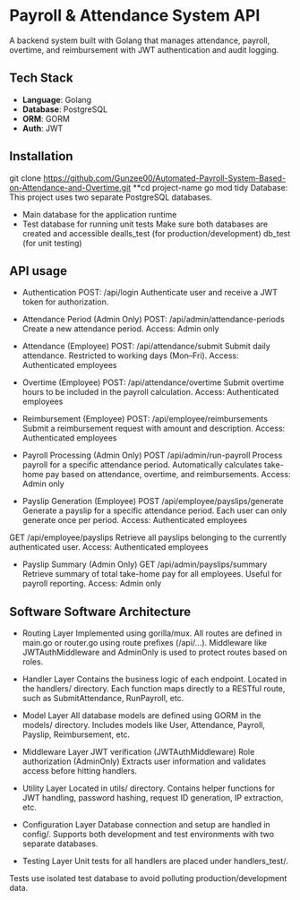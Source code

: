 # Payroll & Attendance System API

A backend system built with Golang that manages attendance, payroll, overtime, and reimbursement with JWT authentication and audit logging.

## Tech Stack
- **Language**: Golang
- **Database**: PostgreSQL
- **ORM**: GORM
- **Auth**: JWT

## Installation

git clone https://github.com/Gunzee00/Automated-Payroll-System-Based-on-Attendance-and-Overtime.git
**cd project-name
go mod tidy
Database:
This project uses two separate PostgreSQL databases. 
- Main database for the application runtime
- Test database for running unit tests
Make sure both databases are created and accessible
dealls_test (for production/development)
db_test (for unit testing)

## API usage 

- Authentication
POST:  /api/login
Authenticate user and receive a JWT token for authorization.

- Attendance Period (Admin Only)
POST: /api/admin/attendance-periods
Create a new attendance period.
Access: Admin only

- Attendance (Employee)
POST: /api/attendance/submit
Submit daily attendance. Restricted to working days (Mon–Fri).
Access: Authenticated employees

- Overtime (Employee)
POST: /api/attendance/overtime
Submit overtime hours to be included in the payroll calculation.
Access: Authenticated employees

- Reimbursement (Employee)
POST: /api/employee/reimbursements
Submit a reimbursement request with amount and description.
Access: Authenticated employees

- Payroll Processing (Admin Only)
POST /api/admin/run-payroll
Process payroll for a specific attendance period. Automatically calculates take-home pay based on attendance, overtime, and reimbursements.
Access: Admin only

- Payslip Generation (Employee)
POST /api/employee/payslips/generate
Generate a payslip for a specific attendance period. Each user can only generate once per period.
Access: Authenticated employees

GET /api/employee/payslips
Retrieve all payslips belonging to the currently authenticated user.
Access: Authenticated employees

- Payslip Summary (Admin Only)
GET /api/admin/payslips/summary
Retrieve summary of total take-home pay for all employees. Useful for payroll reporting.
Access: Admin only

## Software Software Architecture

- Routing Layer
Implemented using gorilla/mux.
All routes are defined in main.go or router.go using route prefixes (/api/...).
Middleware like JWTAuthMiddleware and AdminOnly is used to protect routes based on roles.

-  Handler Layer
Contains the business logic of each endpoint.
Located in the handlers/ directory.
Each function maps directly to a RESTful route, such as SubmitAttendance, RunPayroll, etc.

- Model Layer
All database models are defined using GORM in the models/ directory.
Includes models like User, Attendance, Payroll, Payslip, Reimbursement, etc.

- Middleware Layer
JWT verification (JWTAuthMiddleware)
Role authorization (AdminOnly)
Extracts user information and validates access before hitting handlers.

- Utility Layer
Located in utils/ directory.
Contains helper functions for JWT handling, password hashing, request ID generation, IP extraction, etc.

- Configuration Layer
Database connection and setup are handled in config/.
Supports both development and test environments with two separate databases.

- Testing Layer
Unit tests for all handlers are placed under handlers_test/.

Tests use isolated test database to avoid polluting production/development data.




